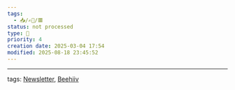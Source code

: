 ```yaml
---
tags:
  - 📥️/✍🏻/🟥
status: not processed
type: 🌈
priority: 4
creation date: 2025-03-04 17:54
modified: 2025-08-18 23:45:52
---
```




---
tags: [Newsletter](newsletter), [Beehiiv](beehiiv)